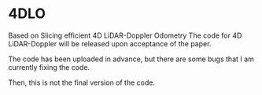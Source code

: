 # 4DLO

Based on Slicing efficient 4D LiDAR-Doppler Odometry
The code for 4D LiDAR-Doppler will be released upon acceptance of the paper.

The code has been uploaded in advance, but there are some bugs that I am currently fixing the code.

Then, this is not the final version of the code.
